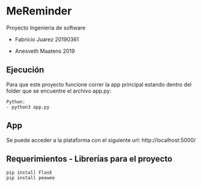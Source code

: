 # MeReminder
Proyecto Ingenieria de software



* Fabricio Juarez 20190361

* Anesveth Maatens 2019



## Ejecución

Para que este proyecto funcione correr la app principal estando dentro del folder que se encuentre el archivo app.py:
```
Python: 
- python3 app.py 
```


## App

Se puede acceder a la plataforma con el siguiente url: http://localhost:5000/ 

## Requerimientos - Librerías para el proyecto

```
pip install Flask
pip install peewee

```
